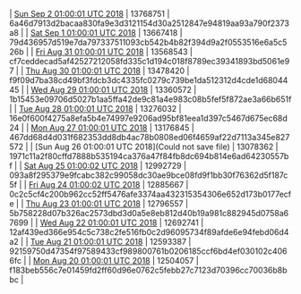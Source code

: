 | [Sun Sep  2 01:00:01 UTC 2018](https://transfer.sh/tMme7/trcninja-dbdump-20180902010001.tar.bz2) | 13768751 | 6a46d7913d2bacaa830fa9e3d3121154d30a2512847e94819aa93a790f2373a8 | 
| [Sat Sep  1 01:00:01 UTC 2018](https://transfer.sh/RH1dA/trcninja-dbdump-20180901010001.tar.bz2) | 13667418 | 79d436957d519e7da797337511093cb542b4b82f394d9a2f0553516e6a5c526b | 
| [Fri Aug 31 01:00:01 UTC 2018](https://transfer.sh/ut4Qq/trcninja-dbdump-20180831010001.tar.bz2) | 13568543 | cf7ceddecad5af42527212058fd335c1d194c018f8789ec39341893bd5061e97 | 
| [Thu Aug 30 01:00:01 UTC 2018](https://transfer.sh/uMebX/trcninja-dbdump-20180830010001.tar.bz2) | 13478420 | f9f09d7ba38cd49bf3fdcb3dc4335fc0279c739be1da512312d4cde1d6804445 | 
| [Wed Aug 29 01:00:01 UTC 2018](https://transfer.sh/YSlPU/trcninja-dbdump-20180829010001.tar.bz2) | 13360572 | 1b15453e09706d5027b1aa5ffa42de9c81a4e983c08b5fef5f872ae3a66b651f | 
| [Tue Aug 28 01:00:01 UTC 2018](https://transfer.sh/nqPyc/trcninja-dbdump-20180828010001.tar.bz2) | 13276032 | 16e0f600f4275a8efa5b4e74997e9206ad95bf81eea1d397c5467d675ec68d24 | 
| [Mon Aug 27 01:00:01 UTC 2018](https://transfer.sh/2y0u4/trcninja-dbdump-20180827010001.tar.bz2) | 13176845 | 467dd68d4d031f682353dd8db4ac78b0808ed06f4659af22d7113a345e827572 | 
| [Sun Aug 26 01:00:01 UTC 2018](Could not save file) | 13078362 | 1971c11a2f80cffd7888b535194ca376a47f84fb8dc694b814e6ad64230557bf | 
| [Sat Aug 25 01:00:02 UTC 2018](https://transfer.sh/kYVok/trcninja-dbdump-20180825010002.tar.bz2) | 12992729 | 093a8f295379e9fcabc382c99058dc30ae9bce08fd9f1bb30f76362d5f187c5f | 
| [Fri Aug 24 01:00:02 UTC 2018](https://transfer.sh/czjng/trcninja-dbdump-20180824010001.tar.bz2) | 12885667 | 0c2c5cf4c200b962cc52ff5476afe3374aa432315354306e652d173b0177ecfe | 
| [Thu Aug 23 01:00:01 UTC 2018](https://transfer.sh/adC6L/trcninja-dbdump-20180823010001.tar.bz2) | 12796557 | 5b758228d07b326ac2573dbd3d0a5e8eb812d40b19a981c882945d0758a67699 | 
| [Wed Aug 22 01:00:01 UTC 2018](https://transfer.sh/An3JB/trcninja-dbdump-20180822010001.tar.bz2) | 12692741 | 12af439ed366e954c5c738c2fe516fb0c2d96095734f89afde6e94febd06d4a2 | 
| [Tue Aug 21 01:00:01 UTC 2018](https://transfer.sh/XbSg8/trcninja-dbdump-20180821010001.tar.bz2) | 12593387 | 92159750d47354f97589433cf989800761b0206185ccf6bd4ef030102c4066fc | 
| [Mon Aug 20 01:00:01 UTC 2018](https://transfer.sh/KwNq5/trcninja-dbdump-20180820010001.tar.bz2) | 12504057 | f183beb556c7e01459fd2ff60d96e0762c5febb27c7123d70396cc70036b8bbc | 
